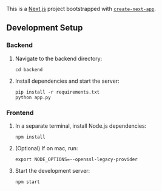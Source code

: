 This is a [Next.js](https://nextjs.org) project bootstrapped with [`create-next-app`](https://nextjs.org/docs/app/api-reference/cli/create-next-app).

## Development Setup

### Backend
1. Navigate to the backend directory:
   ```
   cd backend
   ```

2. Install dependencies and start the server:
   ```
   pip install -r requirements.txt
   python app.py
   ```

### Frontend
1. In a separate terminal, install Node.js dependencies:
   ```
   npm install
   ```

2. (Optional) If on mac, run:
   ```
   export NODE_OPTIONS=--openssl-legacy-provider
   ```

2. Start the development server:
   ```
   npm start
   ```